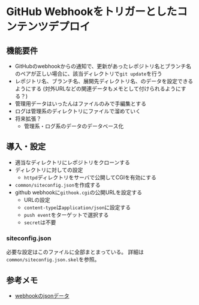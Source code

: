 # GitHub Webhookをトリガーとしたコンテンツデプロイ

## 機能要件

* GitHubのwebhookからの通知で、更新があったレポジトリ名とブランチ名のペアが正しい場合に、該当ディレクトリで`git update`を行う
* レポジトリ名、ブランチ名、展開先ディレクトリ名、のデータを設定できるようにする (対外URLなどの関連データもメモとして付けられるようにする？)
* 管理用データはいったんはファイルのみで手編集とする
* ログは管理系のディレクトリにファイルで溜めていく
* 将来拡張？
  * 管理系・ログ系のデータのデータベース化


## 導入・設定

* 適当なディレクトリにレポジトリをクローンする
* ディレクトリに対しての設定
  * `httpd`ディレクトリをサーバで公開してCGIを有効にする
* `common/siteconfig.json`を作成する
* github webhookに`githook.cgi`の公開URLを設定する
  * URLの設定
  * `content-type`は`application/json`に設定する
  * `push event`をターゲットで選択する
  * `secret`は不要

### siteconfig.json

必要な設定はこのファイルに全部まとまっている。
詳細は`common/siteconfig.json.skel`を参照。


## 参考メモ

* [webhookのjsonデータ](webhook_json.md)
